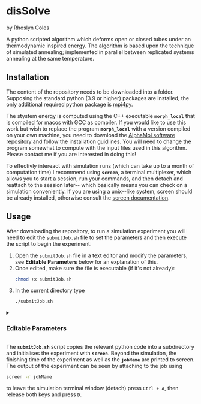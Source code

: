 # disSolve
by Rhoslyn Coles


A python scripted algorithm which deforms open or closed tubes under an thermodynamic inspired energy.
The algorithm is based upon the technique of simulated annealing; implemented in parallel between replicated systems annealing at the same temperature.

## Installation

The content of the repository needs to be downloaded into a folder. Supposing the standard python (3.9 or higher) packages are installed, the only additional required python package is [mpi4py](https://mpi4py.readthedocs.io/en/stable/).

The stystem energy is computed using the C++ executable **`morph_local`** that is compiled for macos with GCC as compiler. 
If you would like to use this work but wish to replace the program **`morph_local`** with a version compiled on your own machine, you need to download the [AlphaMol software repository](https://github.com/pkoehl/AlphaMol) and follow the installation guidlines. You will need to change the program somewhat to compute with the input files used in this algorithm. Please contact me if you are interested in doing this!

To effectivly intereact with simulation runs (which can take up to a month of computation time) I recommend using **`screen`**, a terminal multiplexer, which allows you to start a session, run your commands, and then detach and reattach to the session later-- which basically means you can check on a simulation conveniently.
If you are using a unix--like system, screen should be already installed, otherwise consult the [screen documentation](https://www.gnu.org/software/screen/).


## Usage

After downloading the repository, to run a simulation experiment you will need to edit the `submitJob.sh` file to set the parameters and then execute the script to begin the experiment.

1. Open the `submitJob.sh` file in a text editor and modify the parameters, see **Editable Parameters** below for an explanation of this.
2. Once edited, make sure the file is executable (if it's not already):
   ```bash
   chmod +x submitJob.sh
   ```
3. In the current directory type
   ```bash
   ./submitJob.sh
   ```

<details>
<summary> <h3><b> Editable Parameters </b> </h3></summary>
<br> <!-- This adds a newline -->


This script is designed to submit a simulation job, create necessary directories, and execute the simulation with specific configurations. Below are the key variables that you can modify in the script.


1. **`structure`**  
   - **Description**: The name of structure you are experimenting with (e.g., `"circle36"`, `"trefoil56"`, etc.). This is a naming variable (job name and directory name) and otherwise has no other function.  
   - **Example**: `structure="circle36"`
  
2. **`inputFile`**
    - **Description**: Path to the text file which describes the initial curve configuration. Since the curve is a polygonal curve, the file lists the three cooridinate values of each vertex of the polygon per line of the file.
    - **Example**: See examples directory 

3. **`overlapRatio`**  
   - **Description**: This value controls the overlap ratio used in the simulation (a small positive float between 0.02 and  0.4). It is used to define the radius of the tubular neiighbourhood surrounding the tube which defines the structure whos geometric measures (volume, surface area etc.) compute the energy.
   - **Example**: `overlapRatio=0.12`

4. **`eta`**  
   - **Description**: A parameter determines the packing fraction of the fluid (a nonzero positive float between 0 amd 0.495) determining the linear coefficients of the four geometric measures which define the energy.  
   - **Example**: `eta=0.35`

5. **`numberParallelProcesses`**  
   - **Description**: The number of parallel processes to use when running the simulation (integer). Typically, you'd adjust this based on the computational resources available.   
   - **Example**: `numberParallelProcesses=10`

6. **`T_0`**  
   - **Description**: The initial temperature for the simulation. Choosing an effective annealing temperature is difficult, for this reason it is possible to run the simulation with the option **`varyT`** (see below). An effective temperature depends upon the parameters **`overlapRatio`** and  **`eta`** as well as the actual shape of the curve and thus is generally dertermine heuristically.
   - **Example**: `T_0=2.0`

7. **`varyT`**  
    - **Description**: A boolean flag (1 or 0) that indicates whether to vary the temperature during the simulation (this is then set such that a deformaiton that increases the energy equal to the median energy increase of the last 5000 energy increasing deformtions is acccepted with probability 0.5, the temperature is adjusted by decreasing this probability. Set this to `1` if you want to vary the temperature, or `0` to keep the temperature constant. If `varyT=1` then the simulation anneals **first** with the temperature set dynamically and then **second** continues to anneal at the user specified temperature.
    - **Example**: `varyT=1`

8. **`T_step`**  
   - **Description**: This controls how the temperature changes over time, the closer the parameter is to one the more gradually the temperature decreases. If the parameter is larger than one the temperature increases during the simulation.
   - **Example**: `T_step=0.95`

8. **`numberSecondsPerTemp`**  
   - **Description**: The number of seconds the simulation computes each systems at a given fixed temperature before exchanging between systems and possibly changing the temperature.
   - **Example**: `numberSecondsPerTemp=2400`

9. **`numberOfRounds`**  
   - **Description**: The number of times the parallel systems will be exchanged or replacated. This means that the total simulation time in sections is  **`numberSecondsPerTemp`** x  **`numberOfRounds`** 
   - **Where to modify**: Modify this value to adjust the number of simulation rounds.  
   - **Example**: `numberOfRounds=35`

10. **`numberSecondsBetweenUpdatingTempByVaryT`**  
    - **Description**: This variable has the same function as the variable **`numberSecondsPerTemp`** used if `varyT=1`.
    - **Example**: `numberSecondsBetweenUpdatingTempByVaryT=1200`

11. **`numberRoundsVaryT`**  
    - **Description**: This variable has the same function as the variable **`numberOfRounds`** used if `varyT=1`.
    - **Example**: `numberRoundsVaryT=25`

</details>


The **`submitJob.sh`** script copies the relevant python code into a subdirectory and initialises the experiment with **`screen`**. Beyond the simulation, the finishing time of the experiment as well as the **`jobName`** are printed to screen. The output of the experiment can be seen by attaching to the job using
```bash
screen -r jobName
```
to leave the simulation terminal window (detach) press `Ctrl + A`, then release both keys and press `D`. 



    
